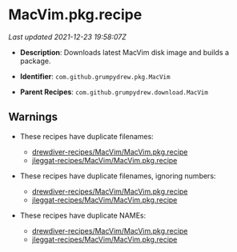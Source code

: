 # MacVim.pkg.recipe

_Last updated 2021-12-23 19:58:07Z_

- **Description**: Downloads latest MacVim disk image and builds a package.

- **Identifier**: `com.github.grumpydrew.pkg.MacVim`

- **Parent Recipes**: `com.github.grumpydrew.download.MacVim`

## Warnings

- These recipes have duplicate filenames:
    - [drewdiver-recipes/MacVim/MacVim.pkg.recipe](/autopkg-dupe-tracker/drewdiver-recipes/MacVim/MacVim.pkg.recipe)
    - [jleggat-recipes/MacVim/MacVim.pkg.recipe](/autopkg-dupe-tracker/jleggat-recipes/MacVim/MacVim.pkg.recipe)

- These recipes have duplicate filenames, ignoring numbers:
    - [drewdiver-recipes/MacVim/MacVim.pkg.recipe](/autopkg-dupe-tracker/drewdiver-recipes/MacVim/MacVim.pkg.recipe)
    - [jleggat-recipes/MacVim/MacVim.pkg.recipe](/autopkg-dupe-tracker/jleggat-recipes/MacVim/MacVim.pkg.recipe)

- These recipes have duplicate NAMEs:
    - [drewdiver-recipes/MacVim/MacVim.pkg.recipe](/autopkg-dupe-tracker/drewdiver-recipes/MacVim/MacVim.pkg.recipe)
    - [jleggat-recipes/MacVim/MacVim.pkg.recipe](/autopkg-dupe-tracker/jleggat-recipes/MacVim/MacVim.pkg.recipe)